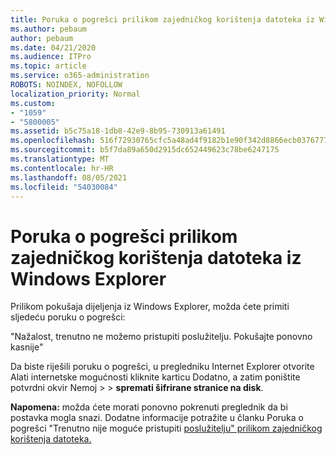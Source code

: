 ```yaml
---
title: Poruka o pogrešci prilikom zajedničkog korištenja datoteka iz Windows Explorer
ms.author: pebaum
author: pebaum
ms.date: 04/21/2020
ms.audience: ITPro
ms.topic: article
ms.service: o365-administration
ROBOTS: NOINDEX, NOFOLLOW
localization_priority: Normal
ms.custom:
- "1059"
- "5800005"
ms.assetid: b5c75a18-1db8-42e9-8b95-730913a61491
ms.openlocfilehash: 516f72930765cfc5a48ad4f9182b1e90f342d8866ecb03767772f47676911d2e
ms.sourcegitcommit: b5f7da89a650d2915dc652449623c78be6247175
ms.translationtype: MT
ms.contentlocale: hr-HR
ms.lasthandoff: 08/05/2021
ms.locfileid: "54030084"
---
```

# <a name="error-message-when-sharing-files-from-windows-explorer"></a>Poruka o pogrešci prilikom zajedničkog korištenja datoteka iz Windows Explorer

Prilikom pokušaja dijeljenja iz Windows Explorer, možda ćete primiti sljedeću poruku o pogrešci:
  
"Nažalost, trenutno ne možemo pristupiti poslužitelju. Pokušajte ponovno kasnije"
  
Da biste riješili poruku o  pogrešci, u pregledniku Internet Explorer otvorite Alati internetske mogućnosti kliknite karticu Dodatno, a zatim poništite potvrdni okvir Nemoj \>  \> **spremati šifrirane stranice na disk**. 
  
 **Napomena:** možda ćete morati ponovno pokrenuti preglednik da bi postavka mogla snazi. Dodatne informacije potražite u članku Poruka o pogrešci "Trenutno nije moguće pristupiti [poslužitelju" prilikom zajedničkog korištenja datoteka.](https://go.microsoft.com/fwlink/?linkid=2022914)
  